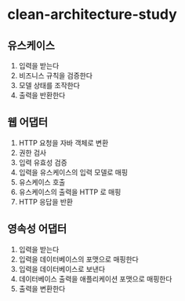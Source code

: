 # clean-architecture-study

## 유스케이스
1. 입력을 받는다
2. 비즈니스 규칙을 검증한다
3. 모델 상태를 조작한다
4. 출력을 반환한다

## 웹 어댑터

1. HTTP 요청을 자바 객체로 변환
2. 권한 검사
3. 입력 유효성 검증
4. 입력을 유스케이스의 입력 모델로 매핑
5. 유스케이스 호출
6. 유스케이스의 출력을 HTTP 로 매핑
7. HTTP 응답을 반환

## 영속성 어댑터

1. 입력을 받는다 
2. 입력을 데이터베이스의 포맷으로 매핑한다 
3. 입력을 데이터베이스로 보낸다 
4. 데이터베이스 출력을 애플리케이션 포맷으로 매핑한다 
5. 출력을 변환한다